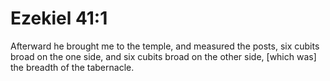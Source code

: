 # Ezekiel 41:1

Afterward he brought me to the temple, and measured the posts, six cubits broad on the one side, and six cubits broad on the other side, [which was] the breadth of the tabernacle.